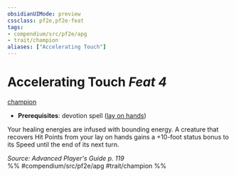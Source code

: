 ```yaml
---
obsidianUIMode: preview
cssclass: pf2e,pf2e-feat
tags:
- compendium/src/pf2e/apg
- trait/champion
aliases: ["Accelerating Touch"]
---
```

# Accelerating Touch  *Feat 4*  
[champion](Reference/Rules/Traits/champion.md "Champion Class Trait")  

- **Prerequisites**: devotion spell ([lay on hands](lay-on-hands.md))

Your healing energies are infused with bounding energy. A creature that recovers Hit Points from your lay on hands gains a +10-foot status bonus to its Speed until the end of its next turn.

*Source: Advanced Player's Guide p. 119*  
%% #compendium/src/pf2e/apg #trait/champion %%